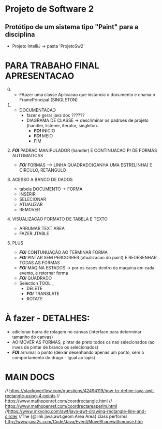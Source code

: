 # Projeto de Software 2
## Protótipo de um sistema tipo "Paint" para a disciplina

- Projeto IntelliJ -> pasta 'ProjetoSw2'





# PARA TRABAHO FINAL APRESENTACAO

0) - FAazer uma classe Aplicacao que instancia o documento e chama o FramePrincipal (SINGLETON)

1) - DOCUMENTACAO
       - fazer e gerar java doc ??????
       - DIAGRAMA DE CLASSE -> descriminar os padroes de projeto (handler, listener, iterator, singleton..
            - ***FOI*** INICIO
            - ***FOI*** MEIO
            - FIM         
    
2) ***FOI*** PADRAO MANIPULADOR (handler) E CONTINUACAO P/ DE FORMAS AUTOMATICAS
   - ***FOI*** FORMAS --> LINHA QUADRADO(GANHA UMA ESTRELINHA) E CIRCULO, RETANGULO   

3) ACESSO A BANCO DE DADOS
   - tabela DOCUMENTO -> FORMA  
    - INSERIR
    - SELECIONAR   
    - ATUALIZAR
    - REMOVER
    
4) VISUALIZACAO FORMATO DE TABELA E TEXTO
    - ARRUMAR TEXT AREA
    - FAZER JTABLE 
    
5) PLUS
    - ***FOI*** CONTUNUAÇÀO AO TERMINAR FORMA
    - ***FOI*** PINTAR SEM PERCORRER (atualizacao do paint) E REDESENHAR TODAS AS FORMAS
    - ***FOI*** MAQINA ESTADOS -> por os cases dentro da maquina em cada evento, e retornar forma
    - ***FOI*** QUADRADO
    - Selection TOOL _
        - DELETE
        - ***FOI*** TRANSLATE
        - ROTATE
    
# À fazer - DETALHES:
- adicionar barra de rolagem no canvas (interface para determinar tamanho do canvas)
- AO MOVER AS FORMAS, pintar de preto todos os nao selecionados (ao inves de pintar de branco os selecionados)
- ***FOI*** arrumar o ponto (deixar desenhando apenas um ponto, sem o comportamento do drago - igual ao lapis)
 

    
    
# MAIN DOCS
//    https://stackoverflow.com/questions/42494119/how-to-define-java-awt-rectangle-using-4-points
//    https://www.mathopenref.com/coordrectangle.html
//    https://www.mathopenref.com/coordrectareaperim.html
    //https://www.mkyong.com/awt/java-awt-drawing-rectangle-line-and-circle/
    //The {@link java.awt.geom.Area Area} class performs
http://www.java2s.com/Code/Java/Event/MoveShapewithmouse.htm    

